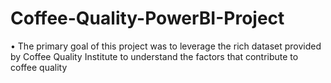 # Coffee-Quality-PowerBI-Project
•	The primary goal of this project was to leverage the rich dataset provided by Coffee Quality Institute to understand the factors that contribute to coffee quality
